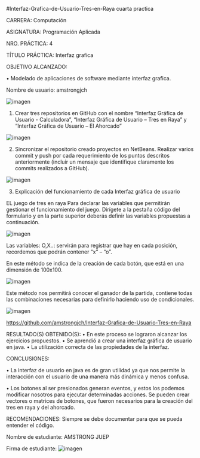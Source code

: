 #Interfaz-Grafica-de-Usuario-Tres-en-Raya
cuarta practica

CARRERA: Computación

ASIGNATURA: Programación Aplicada

NRO. PRÁCTICA:	4

TÍTULO PRÁCTICA: Interfaz grafica

OBJETIVO ALCANZADO:

•	Modelado de aplicaciones de software mediante interfaz grafica.

Nombre de usuario: amstrongjch


![imagen](https://user-images.githubusercontent.com/49033487/57350406-9343d100-7123-11e9-9672-1157a90eaa1c.png)

1.	Crear tres repositorios en GitHub con el nombre “Interfaz Gráfica de Usuario - Calculadora”, “Interfaz Gráfica de Usuario – Tres en Raya” y “Interfaz Gráfica de Usuario – El Ahorcado”


![imagen](https://user-images.githubusercontent.com/49033487/57350501-eae23c80-7123-11e9-9888-871585b89efc.png)


2. Sincronizar el repositorio creado proyectos en NetBeans. Realizar varios commit y push por cada requerimiento de los puntos descritos anteriormente (incluir un mensaje que identifique claramente los commits realizados a GitHub).

![imagen](https://user-images.githubusercontent.com/49033487/57350621-6a700b80-7124-11e9-9fea-eb6656828ec9.png)


3.	Explicación del funcionamiento de cada Interfaz gráfica de usuario

EL juego de tres en raya
Para declarar las variables que permitirán gestionar el funcionamiento del juego. Dirígete a la pestaña código del formulario y en la parte superior deberás definir las variables propuestas a continuación.

![imagen](https://user-images.githubusercontent.com/49033487/57350919-9049e000-7125-11e9-92c4-2ef0736fbfb7.png)


Las variables: O,X..: servirán para registrar que hay en cada posición, recordemos que podrán contener “x” – “o”.


En este  método se indica de la creación de cada botón, que está en una dimensión de 100x100.

![imagen](https://user-images.githubusercontent.com/49033487/57350815-2b8e8580-7125-11e9-8eba-15c04c53f9bf.png)


Este método nos permitirá conocer el ganador de la partida, contiene todas las combinaciones necesarias para definirlo haciendo uso de condicionales.

![imagen](https://user-images.githubusercontent.com/49033487/57351126-5c22ef00-7126-11e9-9c8c-f976cd59a1ef.png)


https://github.com/amstrongjch/Interfaz-Grafica-de-Usuario-Tres-en-Raya

RESULTADO(S) OBTENIDO(S):
•	En este proceso se lograron alcanzar los ejercicios propuestos.
•	Se aprendió a crear una interfaz gráfica de usuario en java.
•	La utilización correcta de las propiedades de la interfaz. 


CONCLUSIONES:

•	La interfaz de usuario en java es de gran utilidad ya que nos permite la interacción con el usuario de una manera más dinámica y menos confusa.

•	Los botones al ser presionados generan eventos, y estos los podemos modificar nosotros para ejecutar determinadas acciones.
Se pueden crear vectores o matrices de botones, que fueron necesarios para la creación del tres en raya y del ahorcado.


RECOMENDACIONES:
Siempre se debe documentar para que se pueda entender el código.



Nombre de estudiante: AMSTRONG JUEP

Firma de estudiante: ![imagen](https://user-images.githubusercontent.com/49033487/57351215-a60bd500-7126-11e9-8dc3-3e4b81b21560.png)

